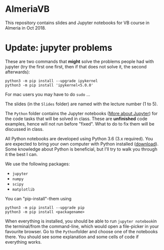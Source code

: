 # AlmeriaVB
This repository contains slides and Jupyter notebooks for VB course in Almeria in Oct 2018. 

# Update: jupyter problems
These are two commands that **might** solve the problems people had with jupyter (try the first one first, then if that does not solve it, the second afterwards):

```
python3 -m pip install --upgrade ipykernel
python3 -m pip install 'ipykernel<5.0.0'
```

For mac users you may have to do `sudo` ...



The slides (in the `Slides` folder) are named with the lecture number (1 to 5).

The `Python` folder contains the Jupyter notebooks ([More about Jupyter](http://jupyter.org/index.html)) for the code tasks that will be solved in class. These are **unfinished** code examples, hence will not run before "fixed". What to do to fix them will be discussed in class. 

All Python notebooks are developed using Python 3.6 (3.x required). You are expected to bring your own computer with Python installed ([download](https://python.org/download)). Some knowledge about Python is beneficial, but I'll try to walk you through it the best I can.

We use the following packages:
* `jupyter`
* `numpy`
* `scipy`
* `matplotlib`

You can "pip-install"-them using 
```
python3 -m pip install --upgrade pip
python3 -m pip install <packagename>
```

When everything is installed, you should be able to run `jupyter notebook`in the terminal/from the command-line, which would open a file-picker in your favourite browser. Go to the `Python`folder and choose one of the notebooks there. You should see some explanation and some cells of code if everything works. 
